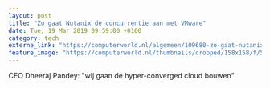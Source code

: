 ```yaml
---
layout: post
title: "Zo gaat Nutanix de concurrentie aan met VMware"
date: Tue, 19 Mar 2019 09:59:00 +0100
category: tech
externe_link: "https://computerworld.nl/algemeen/109680-zo-gaat-nutanix-de-concurrentie-aan-met-vmware"
feature_image: "https://computerworld.nl/thumbnails/cropped/158x158/f/5/f5e1e4cac8e01f47a170273f3789a9ed.jpg"
---
```


CEO Dheeraj Pandey: "wij gaan de hyper-converged cloud bouwen"
